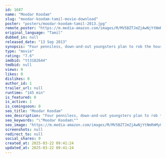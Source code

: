 ```yaml
---
id: 1687
name: "Moodar Koodam"
slug: "moodar-koodam-tamil-movie-download"
poster: "posters/moodar-koodam-tamil-2013.jpg"
remote_poster: "https://m.media-amazon.com/images/M/MV5BZTJmZjAwNjYtNmRmMy00M2Q5LWE1ZmEtNjgyY2IyMjc5NzNjXkEyXkFqcGdeQXVyMTEzNzg0Mjkx._V1_SX300.jpg"
original_language: "Tamil"
dubbed_in: null
released_date: "13 Sep 2013"
synopsis: "Four penniless, down-and-out youngsters plan to rob the house of a wealthy businessman believing that the family is out on a pilgrimage. But when they break into the house, nothing goes as planned: the family has not left, the bus..."
type: "movie"
rating: "7.6"
imdbid: "tt3182644"
tmdbid: null
views: 0
likes: 0
dislikes: 0
author_id: 1
trailer_url: null
runtime: "145 min"
is_featured: 0
is_active: 1
is_comingsoon: 0
seo_title: "Moodar Koodam"
seo_description: "Four penniless, down-and-out youngsters plan to rob the house of a wealthy businessman believing that the family is out on a pilgrimage. But when they break into the house, nothing goes as planned: the family has not left, the bus..."
seo_keywords: "\"Moodar Koodam\""
seo_image: "https://m.media-amazon.com/images/M/MV5BZTJmZjAwNjYtNmRmMy00M2Q5LWE1ZmEtNjgyY2IyMjc5NzNjXkEyXkFqcGdeQXVyMTEzNzg0Mjkx._V1_SX300.jpg"
screenshots: null
redirect_to: null
social_shares: 0
created_at: 2025-03-22 09:41:24
updated_at: 2025-03-22 09:41:24
---
```


